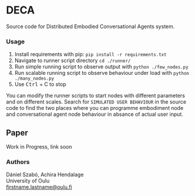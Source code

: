 # DECA

Source code for Distributed Embodied Conversational Agents system.

### Usage

1. Install requirements with pip: `pip install -r requirements.txt`
2. Navigate to runner script directory `cd ./runner/`
3. Run simple running script to observe output with `python ./few_nodes.py`
4. Run scalable running script to observe behaviour under load with `python ./many_nodes.py`
5. Use <kbd>Ctrl</kbd> + C to stop

You can modify the runner scripts to start nodes with different parameters and on different scales. Search for
`SIMULATED USER BEHAVIOUR` in the source code to find the two places where you can programme embodiment node and conversational
agent node behaviour in absance of actual user input.


## Paper

Work in Progress, link soon

### Authors

Dániel Szabó, Achira Hendalage\
University of Oulu\
firstname.lastname@oulu.fi